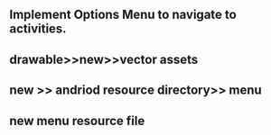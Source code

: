## Implement Options Menu to navigate to activities.
## drawable>>new>>vector assets
## new >> andriod resource directory>> menu
## new menu resource file
